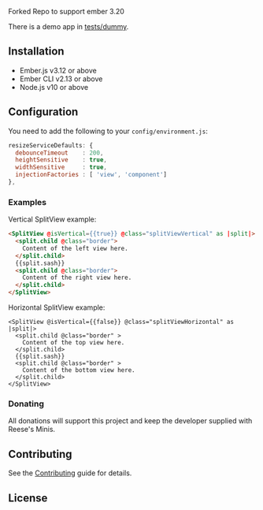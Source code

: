 
Forked Repo to support ember 3.20

There is a demo app in [tests/dummy](https://github.com/systembugtj/ember-split-view/tree/master/tests/dummy).

## Installation

* Ember.js v3.12 or above
* Ember CLI v2.13 or above
* Node.js v10 or above

## Configuration

You need to add the following to your `config/environment.js`:
```javascript
resizeServiceDefaults: {
  debounceTimeout    : 200,
  heightSensitive    : true,
  widthSensitive     : true,
  injectionFactories : [ 'view', 'component']
},
```

### Examples
Vertical SplitView example:

```html
<SplitView @isVertical={{true}} @class="splitViewVertical" as |split|>
  <split.child @class="border">
    Content of the left view here.
  </split.child>
  {{split.sash}}
  <split.child @class="border">
    Content of the right view here.
  </split.child>
</SplitView>
```

Horizontal SplitView example:

```
<SplitView @isVertical={{false}} @class="splitViewHorizontal" as |split|>
  <split.child @class="border" >
    Content of the top view here.
  </split.child>
  {{split.sash}}
  <split.child @class="border" >
    Content of the bottom view here.
  </split.child>
</SplitView>
```

### Donating

All donations will support this project and keep the developer supplied with Reese's Minis.

Contributing
------------------------------------------------------------------------------

See the [Contributing](CONTRIBUTING.md) guide for details.


License
------------------------------------------------------------------------------

